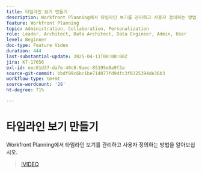```yaml
---
title: 타임라인 보기 만들기
description: Workfront Planning에서 타임라인 보기를 관리하고 사용자 정의하는 방법을 알아보십시오.
feature: Workfront Planning
topic: Administration, Collaboration, Personalization
role: Leader, Architect, Data Architect, Data Engineer, Admin, User
level: Beginner
doc-type: Feature Video
duration: 444
last-substantial-update: 2025-04-11T00:00:00Z
jira: KT-17656
exl-id: eec61d37-da7e-40c0-9aec-85195e0a9f3a
source-git-commit: bbdf99c6bc1be714077fd94fc3f8325394de36b3
workflow-type: tm+mt
source-wordcount: '28'
ht-degree: 71%

---
```


# 타임라인 보기 만들기

Workfront Planning에서 타임라인 보기를 관리하고 사용자 정의하는 방법을 알아보십시오.

>[!VIDEO](https://video.tv.adobe.com/v/3457601/?learn=on&enablevpops=1)
